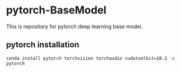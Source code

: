 # pytorch-BaseModel

This is repository for pytorch deep learning base model.

## pytorch installation

```conda install pytorch torchvision torchaudio cudatoolkit=10.2 -c pytorch```

